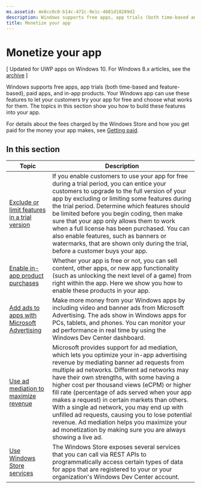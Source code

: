 ```yaml
---
ms.assetid: 4e8cc0c0-b14c-472c-9e1c-4601d10289d2
description: Windows supports free apps, app trials (both time-based and feature-based), paid apps, and in-app products.
title: Monetize your app
---
```


# Monetize your app


\[ Updated for UWP apps on Windows 10. For Windows 8.x articles, see the [archive](http://go.microsoft.com/fwlink/p/?linkid=619132) \]

Windows supports free apps, app trials (both time-based and feature-based), paid apps, and in-app products. Your Windows app can use these features to let your customers try your app for free and choose what works for them. The topics in this section show you how to build these features into your app.

For details about the fees charged by the Windows Store and how you get paid for the money your app makes, see [Getting paid](https://msdn.microsoft.com/library/windows/apps/mt148536).

## In this section


| Topic                                                                                                       | Description                 |
|-------------------------------------------------------------------------------------------------------------|-----------------------------|
| [Exclude or limit features in a trial version](exclude-or-limit-features-in-a-trial-version-of-your-app.md) | If you enable customers to use your app for free during a trial period, you can entice your customers to upgrade to the full version of your app by excluding or limiting some features during the trial period. Determine which features should be limited before you begin coding, then make sure that your app only allows them to work when a full license has been purchased. You can also enable features, such as banners or watermarks, that are shown only during the trial, before a customer buys your app. |
| [Enable in-app product purchases](enable-in-app-product-purchases.md)                                       | Whether your app is free or not, you can sell content, other apps, or new app functionality (such as unlocking the next level of a game) from right within the app. Here we show you how to enable these products in your app.    |
| [Add ads to apps with Microsoft Advertising](add-ads-to-apps-with-microsoft-advertising.md)      | Make more money from your Windows apps by including video and banner ads from Microsoft Advertising. The ads show in Windows apps for PCs, tablets, and phones. You can monitor your ad performance in real time by using the Windows Dev Center dashboard.   |
| [Use ad mediation to maximize revenue](use-ad-mediation-to-maximize-revenue.md)                           | Microsoft provides support for ad mediation, which lets you optimize your in-app advertising revenue by mediating banner ad requests from multiple ad networks. Different ad networks may have their own strengths, with some having a higher cost per thousand views (eCPM) or higher fill rate (percentage of ads served when your app makes a request) in certain markets than others. With a single ad network, you may end up with unfilled ad requests, causing you to lose potential revenue. Ad mediation helps you maximize your ad monetization by making sure you are always showing a live ad.  |
| [Use Windows Store services](using-windows-store-services.md)                                    | The Windows Store exposes several services that you can call via REST APIs to programmatically access certain types of data for apps that are registered to your or your organization's Windows Dev Center account.    |

 

 


<!--HONumber=Jun16_HO1-->


